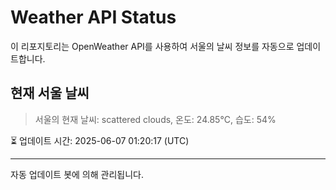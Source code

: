 
# Weather API Status

이 리포지토리는 OpenWeather API를 사용하여 서울의 날씨 정보를 자동으로 업데이트합니다.

## 현재 서울 날씨
> 서울의 현재 날씨: scattered clouds, 온도: 24.85°C, 습도: 54%

⏳ 업데이트 시간: 2025-06-07 01:20:17 (UTC)

---
자동 업데이트 봇에 의해 관리됩니다.
